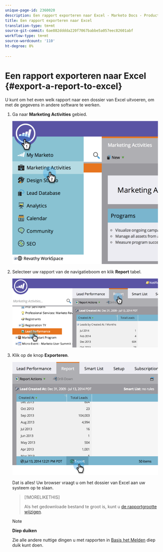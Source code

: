 ```yaml
---
unique-page-id: 2360020
description: Een rapport exporteren naar Excel - Marketo Docs - Productdocumentatie
title: Een rapport exporteren naar Excel
translation-type: tm+mt
source-git-commit: 6ae882dddda220f7067babbe5a057eec82601abf
workflow-type: tm+mt
source-wordcount: '110'
ht-degree: 0%

---
```



# Een rapport exporteren naar Excel {#export-a-report-to-excel}

U kunt om het even welk rapport naar een dossier van Excel uitvoeren, om met de gegevens in andere software te werken.

1. Ga naar **Marketing Activities** gebied.

   ![](assets/image2014-9-16-13-3a11-3a14.png)

1. Selecteer uw rapport van de navigatieboom en klik **Report** tabel.

   ![](assets/image2014-9-16-13-3a11-3a18.png)

1. Klik op de knop **Exporteren**.

   ![](assets/image2014-9-16-13-3a11-3a21.png)

   Dat is alles! Uw browser vraagt u om het dossier van Excel aan uw systeem op te slaan.

   >[!MORELIKETHIS]
   >
   >
   >
   >Als het gedownloade bestand te groot is, kunt u [de rapportgrootte wijzigen](../../../../product-docs/reporting/basic-reporting/editing-reports/configure-report-size.md).

   >[!NOTE]
   >
   >**Diep duiken**
   >
   >
   >Zie alle andere nuttige dingen u met rapporten in [Basis het Melden](https://docs.marketo.com/display/docs/basic+reporting) diep duik kunt doen.

